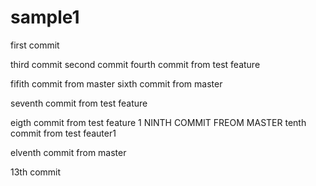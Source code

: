 sample1
=======
first commit


third commit
second commit
fourth commit from test feature

fifith commit from master
sixth commit from master

seventh commit from test feature

eigth commit from test feature 1
NINTH COMMIT FREOM MASTER
tenth commit from test feauter1

elventh commit from master


13th commit
